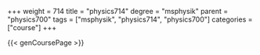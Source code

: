 +++
weight = 714
title = "physics714"
degree = "msphysik"
parent = "physics700"
tags = ["msphysik", "physics714", "physics700"]
categories = ["course"]
+++

{{< genCoursePage >}}
